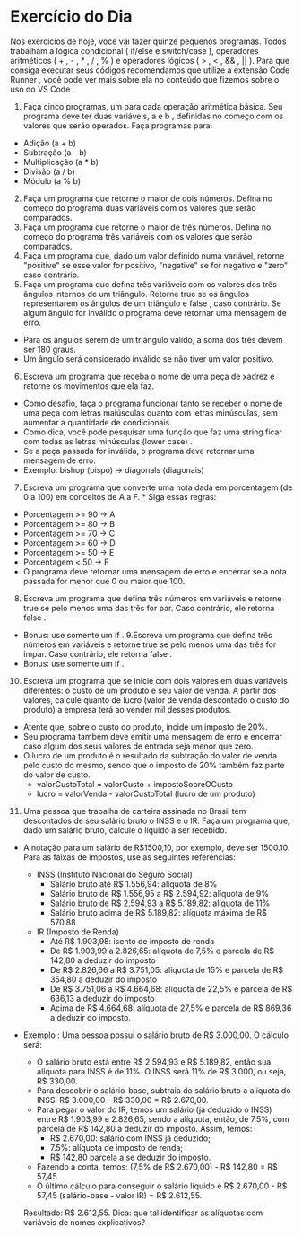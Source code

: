 # Exercício do Dia

Nos exercícios de hoje, você vai fazer quinze pequenos programas. Todos trabalham a lógica condicional ( if/else e switch/case ), operadores aritméticos ( + , - , * , / , % ) e operadores lógicos ( > , < , && , || ). Para que consiga executar seus códigos recomendamos que utilize a extensão Code Runner , você pode ver mais sobre ela no conteúdo que fizemos sobre o uso do VS Code .

1. Faça cinco programas, um para cada operação aritmética básica. Seu programa deve ter duas variáveis, a e b , definidas no começo com os valores que serão operados. Faça programas para:
* Adição (a + b)
* Subtração (a - b)
* Multiplicação (a * b)
* Divisão (a / b)
* Módulo (a % b)

2. Faça um programa que retorne o maior de dois números. Defina no começo do programa duas variáveis com os valores que serão comparados.
3. Faça um programa que retorne o maior de três números. Defina no começo do programa três variáveis com os valores que serão comparados.
4. Faça um programa que, dado um valor definido numa variável, retorne "positive" se esse valor for positivo, "negative" se for negativo e "zero" caso contrário.
5. Faça um programa que defina três variáveis com os valores dos três ângulos internos de um triângulo. Retorne true se os ângulos representarem os ângulos de um triângulo e false , caso contrário. Se algum ângulo for inválido o programa deve retornar uma mensagem de erro.
* Para os ângulos serem de um triângulo válido, a soma dos três devem ser 180 graus.
* Um ângulo será considerado inválido se não tiver um valor positivo.
6. Escreva um programa que receba o nome de uma peça de xadrez e retorne os movimentos que ela faz.
* Como desafio, faça o programa funcionar tanto se receber o nome de uma peça com letras maiúsculas quanto com letras minúsculas, sem aumentar a quantidade de condicionais.
* Como dica, você pode pesquisar uma função que faz uma string ficar com todas as letras minúsculas (lower case) .
* Se a peça passada for inválida, o programa deve retornar uma mensagem de erro.
* Exemplo: bishop (bispo) -> diagonals (diagonais)
7. Escreva um programa que converte uma nota dada em porcentagem (de 0 a 100) em conceitos de A a F. * Siga essas regras:
* Porcentagem >= 90 -> A
* Porcentagem >= 80 -> B
* Porcentagem >= 70 -> C
* Porcentagem >= 60 -> D
* Porcentagem >= 50 -> E
* Porcentagem < 50 -> F
* O programa deve retornar uma mensagem de erro e encerrar se a nota passada for menor que 0 ou maior que 100.
8. Escreva um programa que defina três números em variáveis e retorne true se pelo menos uma das três for par. Caso contrário, ele retorna false .
* Bonus: use somente um if .
9.Escreva um programa que defina três números em variáveis e retorne true se pelo menos uma das três for ímpar. Caso contrário, ele retorna false .
* Bonus: use somente um if .
10. Escreva um programa que se inicie com dois valores em duas variáveis diferentes: o custo de um produto e seu valor de venda. A partir dos valores, calcule quanto de lucro (valor de venda descontado o custo do produto) a empresa terá ao vender mil desses produtos.
* Atente que, sobre o custo do produto, incide um imposto de 20%.
* Seu programa também deve emitir uma mensagem de erro e encerrar caso algum dos seus valores de entrada seja menor que zero.
* O lucro de um produto é o resultado da subtração do valor de venda pelo custo do mesmo, sendo que o imposto de 20% também faz parte do valor de custo.
  * valorCustoTotal = valorCusto + impostoSobreOCusto
  * lucro = valorVenda - valorCustoTotal (lucro de um produto)
11. Uma pessoa que trabalha de carteira assinada no Brasil tem descontados de seu salário bruto o INSS e o IR. Faça um programa que, dado um salário bruto, calcule o líquido a ser recebido.
* A notação para um salário de R$1500,10, por exemplo, deve ser 1500.10. Para as faixas de impostos, use as seguintes referências:
  * INSS (Instituto Nacional do Seguro Social)
    * Salário bruto até R$ 1.556,94: alíquota de 8%
    * Salário bruto de R$ 1.556,95 a R$ 2.594,92: alíquota de 9%
    * Salário bruto de R$ 2.594,93 a R$ 5.189,82: alíquota de 11%
    * Salário bruto acima de R$ 5.189,82: alíquota máxima de R$ 570,88
  * IR (Imposto de Renda)
    * Até R$ 1.903,98: isento de imposto de renda
    * De R$ 1.903,99 a 2.826,65: alíquota de 7,5% e parcela de R$ 142,80 a deduzir do imposto
    * De R$ 2.826,66 a R$ 3.751,05: alíquota de 15% e parcela de R$ 354,80 a deduzir do imposto
    * De R$ 3.751,06 a R$ 4.664,68: alíquota de 22,5% e parcela de R$ 636,13 a deduzir do imposto
    * Acima de R$ 4.664,68: alíquota de 27,5% e parcela de R$ 869,36 a deduzir do imposto.
* Exemplo : Uma pessoa possui o salário bruto de R$ 3.000,00. O cálculo será:
  * O salário bruto está entre R$ 2.594,93 e R$ 5.189,82, então sua alíquota para INSS é de 11%. O INSS será 11% de R$ 3.000, ou seja, R$ 330,00.
  * Para descobrir o salário-base, subtraia do salário bruto a alíquota do INSS: R$ 3.000,00 - R$ 330,00 = R$ 2.670,00.
  * Para pegar o valor do IR, temos um salário (já deduzido o INSS) entre R$ 1.903,99 e 2.826,65, sendo a alíquota, então, de 7.5%, com parcela de R$ 142,80 a deduzir do imposto. Assim, temos:
    * R$ 2.670,00: salário com INSS já deduzido;
    * 7.5%: alíquota de imposto de renda;
    * R$ 142,80 parcela a se deduzir do imposto.
  * Fazendo a conta, temos: (7,5% de R$ 2.670,00) - R$ 142,80 = R$ 57,45
  * O último cálculo para conseguir o salário líquido é R$ 2.670,00 - R$ 57,45 (salário-base - valor IR) = R$ 2.612,55.
  
  Resultado: R$ 2.612,55.
  Dica: que tal identificar as alíquotas com variáveis de nomes explicativos?